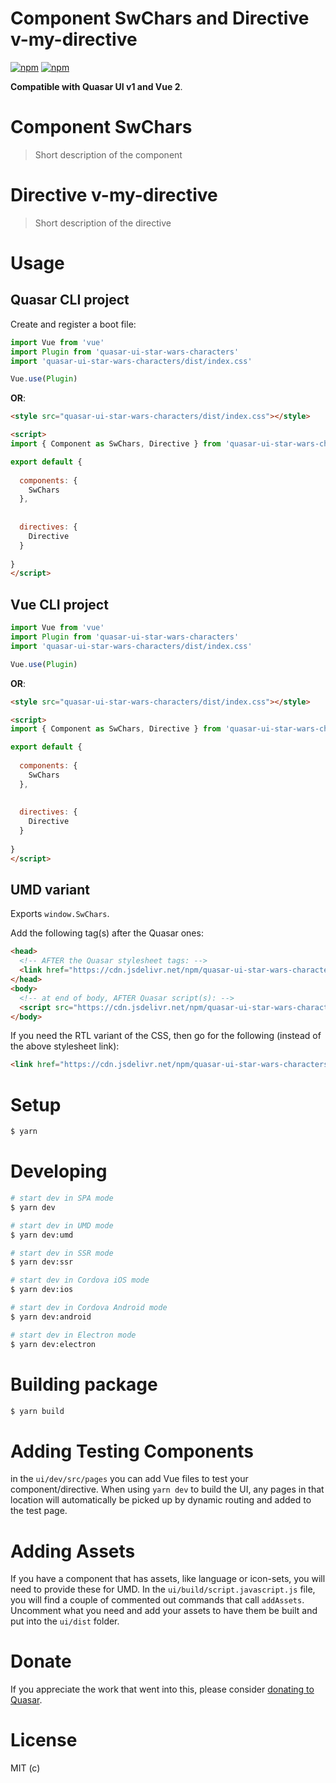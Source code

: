 # Component SwChars and Directive v-my-directive

[![npm](https://img.shields.io/npm/v/quasar-ui-star-wars-characters.svg?label=quasar-ui-star-wars-characters)](https://www.npmjs.com/package/quasar-ui-star-wars-characters)
[![npm](https://img.shields.io/npm/dt/quasar-ui-star-wars-characters.svg)](https://www.npmjs.com/package/quasar-ui-star-wars-characters)

**Compatible with Quasar UI v1 and Vue 2**.


# Component SwChars
> Short description of the component



# Directive v-my-directive
> Short description of the directive


# Usage

## Quasar CLI project

Create and register a boot file:

```js
import Vue from 'vue'
import Plugin from 'quasar-ui-star-wars-characters'
import 'quasar-ui-star-wars-characters/dist/index.css'

Vue.use(Plugin)
```

**OR**:

```html
<style src="quasar-ui-star-wars-characters/dist/index.css"></style>

<script>
import { Component as SwChars, Directive } from 'quasar-ui-star-wars-characters'

export default {
  
  components: {
    SwChars
  },
  
  
  directives: {
    Directive
  }
  
}
</script>
```

## Vue CLI project

```js
import Vue from 'vue'
import Plugin from 'quasar-ui-star-wars-characters'
import 'quasar-ui-star-wars-characters/dist/index.css'

Vue.use(Plugin)
```

**OR**:

```html
<style src="quasar-ui-star-wars-characters/dist/index.css"></style>

<script>
import { Component as SwChars, Directive } from 'quasar-ui-star-wars-characters'

export default {
  
  components: {
    SwChars
  },
  
  
  directives: {
    Directive
  }
  
}
</script>
```

## UMD variant

Exports `window.SwChars`.

Add the following tag(s) after the Quasar ones:

```html
<head>
  <!-- AFTER the Quasar stylesheet tags: -->
  <link href="https://cdn.jsdelivr.net/npm/quasar-ui-star-wars-characters/dist/index.min.css" rel="stylesheet" type="text/css">
</head>
<body>
  <!-- at end of body, AFTER Quasar script(s): -->
  <script src="https://cdn.jsdelivr.net/npm/quasar-ui-star-wars-characters/dist/index.umd.min.js"></script>
</body>
```
If you need the RTL variant of the CSS, then go for the following (instead of the above stylesheet link):
```html
<link href="https://cdn.jsdelivr.net/npm/quasar-ui-star-wars-characters/dist/index.rtl.min.css" rel="stylesheet" type="text/css">
```

# Setup
```bash
$ yarn
```

# Developing
```bash
# start dev in SPA mode
$ yarn dev

# start dev in UMD mode
$ yarn dev:umd

# start dev in SSR mode
$ yarn dev:ssr

# start dev in Cordova iOS mode
$ yarn dev:ios

# start dev in Cordova Android mode
$ yarn dev:android

# start dev in Electron mode
$ yarn dev:electron
```

# Building package
```bash
$ yarn build
```

# Adding Testing Components
in the `ui/dev/src/pages` you can add Vue files to test your component/directive. When using `yarn dev` to build the UI, any pages in that location will automatically be picked up by dynamic routing and added to the test page.

# Adding Assets
If you have a component that has assets, like language or icon-sets, you will need to provide these for UMD. In the `ui/build/script.javascript.js` file, you will find a couple of commented out commands that call `addAssets`. Uncomment what you need and add your assets to have them be built and put into the `ui/dist` folder.

# Donate
If you appreciate the work that went into this, please consider [donating to Quasar](https://donate.quasar.dev).

# License
MIT (c) 
